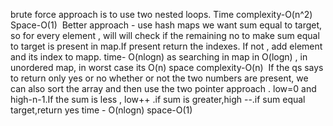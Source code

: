brute force approach is to use two nested loops. Time complexity-O(n^2) Space-O(1)
​
Better approach - use hash maps
we want sum equal to target, so for every element , will will check if the remaining no to make sum equal to target is present in map.If present return the indexes. If not , add element and its index to mapp.
time- O(nlogn)  as searching in map in O(logn) , in unordered map, in worst case its O(n)
space complexity-O(n)
​
If the qs says to return only yes or no whether or not the two numbers are present, we can also sort the array and then use the two pointer approach . low=0 and high-n-1.If the sum is less , low++ .if sum is greater,high --.if sum  equal target,return yes
time - O(nlogn)
space-O(1)
​